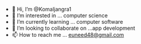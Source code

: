 - 👋 Hi, I’m @Komaljangra1
- 👀 I’m interested in ... computer science
- 🌱 I’m currently learning ... computer software
- 💞️ I’m looking to collaborate on ...app development
- 📫 How to reach me ... euneed48@gmail.com

<!---
Komaljangra1/Komaljangra1 is a ✨ special ✨ repository because its `README.md` (this file) appears on your GitHub profile.
You can click the Preview link to take a look at your changes.
--->
